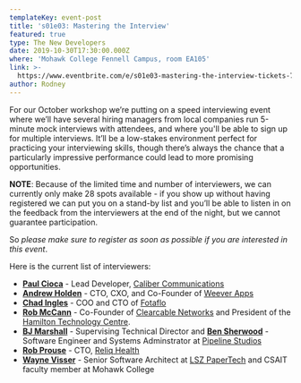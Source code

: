 ```yaml
---
templateKey: event-post
title: 's01e03: Mastering the Interview'
featured: true
type: The New Developers
date: 2019-10-30T17:30:00.000Z
where: 'Mohawk College Fennell Campus, room EA105'
link: >-
  https://www.eventbrite.com/e/s01e03-mastering-the-interview-tickets-74293837869
author: Rodney
---
```

For our October workshop we’re putting on a speed interviewing event where we’ll have several hiring managers from local companies run 5-minute mock interviews with attendees, and where you'll be able to sign up for multiple interviews. It’ll be a low-stakes environment perfect for practicing your interviewing skills, though there’s always the chance that a particularly impressive performance could lead to more promising opportunities.

**NOTE**: Because of the limited time and number of interviewers, we can currently only make 28 spots available - if you show up without having registered we can put you on a stand-by list and you’ll be able to listen in on the feedback from the interviewers at the end of the night, but we cannot guarantee participation. 

So _please make sure to register as soon as possible if you are interested in this event_.

Here is the current list of interviewers:

* [**Paul Cioca**](https://www.linkedin.com/in/paul-cioca-a5644819/) - Lead Developer,  [Caliber Communications](https://calibercommunications.ca/)
* [**Andrew Holden**](https://ca.linkedin.com/in/holdencreative) - CTO, CXO, and Co-Founder of [Weever Apps](https://weeverapps.com/)
* [**Chad Ingles**](https://ca.linkedin.com/in/chadingles) - COO and CTO of [Fotaflo](https://www.fotaflo.com/)
* [**Rob McCann**](https://ca.linkedin.com/in/rob-mccann-0a1185150) - Co-Founder of [Clearcable Networks](http://www.clearcable.ca/) and President of the [Hamilton Technology Centre](http://hamiltontechnologycentre.ca/).
* [**BJ Marshall**](https://www.linkedin.com/in/bj-marshall-81262a18/) - Supervising Technical Director and [**Ben Sherwood**](https://www.linkedin.com/in/bensherwood/) - Software Engineer and Systems Adminstrator at [Pipeline Studios](http://www.pipelinestudios.com/)
* [**Rob Prouse**](https://ca.linkedin.com/in/robprouse) - CTO, [Reliq Health](https://www.reliqhealth.com/)
* [**Wayne Visser**](https://ca.linkedin.com/in/wayne-visser) - Senior Software Architect at [LSZ PaperTech](https://lszpaper.com/) and CSAIT faculty member at Mohawk College
